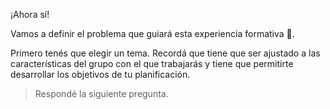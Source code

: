 ¡Ahora sí!

Vamos a definir el problema que guiará esta experiencia formativa :raised_hands:.

Primero tenés que elegir un tema. Recordá que tiene que ser ajustado a las características del grupo con el que trabajarás y tiene que permitirte desarrollar los objetivos de tu planificación.

> Respondé la siguiente pregunta.